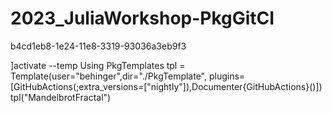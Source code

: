 # 2023_JuliaWorkshop-PkgGitCI

b4cd1eb8-1e24-11e8-3319-93036a3eb9f3

]activate --temp
Using PkgTemplates
tpl = Template(user="behinger",dir="./PkgTemplate", plugins=[GitHubActions(;extra_versions=["nightly"]),Documenter{GitHubActions}()])
tpl("MandelbrotFractal")
